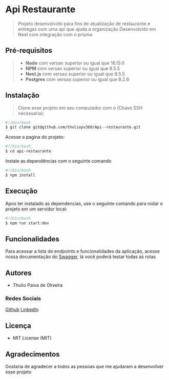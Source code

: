 # Api Restaurante

> Projeto desenvolvido para fins de atualização de restaurante e entregas com uma api que ajuda a organização
> Desenvolvido em Nest com integração com o prisma

## Pré-requisitos

> - **Node** com versao superior ou igual que 16.15.0
> - **NPM** com versao superior ou igual que 8.5.5
> - **Nest.js** com versao superior ou igual que 8.5.5
> - **Postgres** com versao superior ou igual que 8.2.6


## Instalação

> Clone esse projeto em seu computador com o (Chave SSH necessaria):

```bash
#!/bin/bash
$ git clone git@github.com/thuliopv360/Api--restaurante.git
```
Acesse a pagina do projeto:

```bash
#!/bin/bash
$ cd api-restaurante
```
Instale as dependências com o seguinte comando

```bash
#!/bin/bash
$ npm install
```
## Execução

Apos ter instalado as dependencias, use o seguinte comando para rodar o projeto em um servidor local:

```bash
#!/bin/bash
$ npm run start:dev
```

## Funcionalidades

Para acessar a lista de endpoints e funcionalidades da aplicação, acesse nossa documentação do [Swagger](https://api-restaurante-production.up.railway.app/api/), lá você poderá testar todas as rotas


## Autores
- Thulio Paiva de Oliveira
### Redes Sociais
[Github](https://github.com/thuliopv360)
[LinkedIn](https://www.linkedin.com/in/dekao-fps-b8a03920b/)

## Licença

- MIT License (MIT)

## Agradecimentos
Gostaria de agradecer a todos as pessoas que me ajudaram a desenvolver esse projeto
